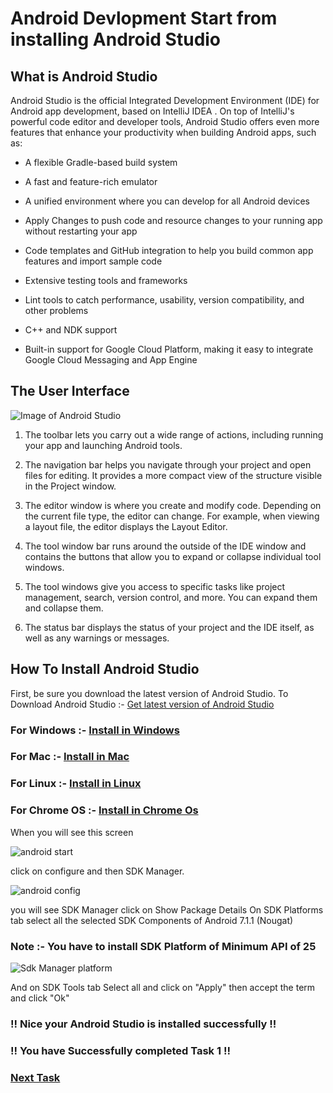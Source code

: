 # Android Devlopment Start from installing Android Studio

## What is Android Studio

Android Studio is the official Integrated Development Environment (IDE) for Android app development, based on IntelliJ IDEA . On top of IntelliJ's powerful code editor and developer tools, Android Studio offers even more features that enhance your productivity when building Android apps, such as:

* A flexible Gradle-based build system

* A fast and feature-rich emulator

* A unified environment where you can develop for all Android devices

* Apply Changes to push code and resource changes to your running app without restarting your app

* Code templates and GitHub integration to help you build common app features and import sample code

* Extensive testing tools and frameworks

* Lint tools to catch performance, usability, version compatibility, and other problems

* C++ and NDK support

* Built-in support for Google Cloud Platform, making it easy to integrate Google Cloud Messaging and App Engine

## The User Interface

![Image of Android Studio](https://developer.android.com/studio/images/intro/main-window_2-2_2x.png)

   1. The toolbar lets you carry out a wide range of actions, including running your app and launching Android tools.

   2. The navigation bar helps you navigate through your project and open files for editing. It provides a more compact view of the structure visible in the Project window.

   3. The editor window is where you create and modify code. Depending on the current file type, the editor can change. For example, when viewing a layout file, the editor displays the Layout Editor.

   4. The tool window bar runs around the outside of the IDE window and contains the buttons that allow you to expand or collapse individual tool windows.

   5. The tool windows give you access to specific tasks like project management, search, version control, and more. You can expand them and collapse them.

   6. The status bar displays the status of your project and the IDE itself, as well as any warnings or messages.

## How To Install Android Studio

   First, be sure you download the latest version of Android Studio.
   To Download Android Studio :- [Get latest version of Android Studio](https://developer.android.com/studio/)

### For Windows :- [Install in Windows](https://developer.android.com/studio/install#windows)

### For Mac :- [Install in Mac](https://developer.android.com/studio/install#mac)

### For Linux :- [Install in Linux](https://developer.android.com/studio/install#linux)

### For Chrome OS :- [Install in Chrome Os](https://developer.android.com/studio/install#chrome-os)

When you will see this screen

![android start](https://github.com/technojam/pre-membership-task/blob/master/Android%20Task/Task3/image/android%20start.PNG)

click on configure and then SDK Manager.

![android config](https://github.com/technojam/pre-membership-task/blob/master/Android%20Task/Task3/image/config%20android.PNG)

you will see SDK Manager click on Show Package Details
On SDK Platforms tab select all the selected SDK Components of Android 7.1.1 (Nougat)

### Note :- You have to install SDK Platform of Minimum API of 25

![Sdk Manager platform](https://github.com/technojam/pre-membership-task/blob/master/Android%20Task/Task3/image/SDK%20manager%20Platform.PNG)

And on SDK Tools tab Select all and click on "Apply"
then accept the term and click "Ok"

### !! Nice your Android Studio is installed successfully !!

### !! You have Successfully completed Task 1 !!

### [Next Task](https://github.com/technojam/pre-membership-task/blob/master/Android%20Task/Task2/Make_first_app.md)
